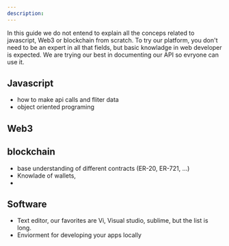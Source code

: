 ```yaml
---
description:
---
```


In this guide we do not entend to explain all the conceps related to javascript, Web3 or blockchain from scratch. To try our platform, you don't need to be an expert in all that fields, but basic knowladge in web developer is expected. We are trying our best in documenting our API so evryone can use it. 

## Javascript 
* how to make api calls and fliter data
* object oriented programing

## Web3


## blockchain
* base understanding of different contracts (ER-20, ER-721, ...)
* Knowlade of wallets,
*  
## Software
* Text editor, our favorites are Vi, Visual studio, sublime, but the list is long.
* Enviorment for developing your apps locally
